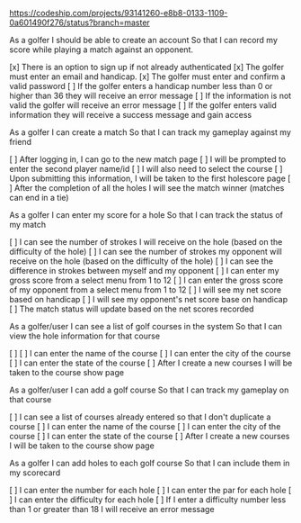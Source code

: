 https://codeship.com/projects/93141260-e8b8-0133-1109-0a601490f276/status?branch=master

As a golfer
I should be able to create an account
So that I can record my score while playing a match against an opponent.

[x] There is an option to sign up if not already authenticated
[x] The golfer must enter an email and handicap.
[x] The golfer must enter and confirm a valid password
[ ] If the golfer enters a handicap number less than 0 or higher than 36 they will receive an error message
[ ] If the information is not valid the golfer will receive an error message
[ ] If the golfer enters valid information they will receive a success message and gain access

As a golfer
I can create a match
So that I can track my gameplay against my friend

[ ] After logging in, I can go to the new match page
[ ] I will be prompted to enter the second player name/id
[ ] I will also need to select the course
[ ] Upon submitting this information, I will be taken to the first holescore page
[ ] After the completion of all the holes I will see the match winner (matches can end in a tie)

As a golfer
I can enter my score for a hole
So that I can track the status of my match

[ ] I can see the number of strokes I will receive on the hole (based on the difficulty of the hole)
[ ] I can see the number of strokes my opponent will receive on the hole (based on the difficulty of the hole)
[ ] I can see the difference in strokes between myself and my opponent
[ ] I can enter my gross score from a select menu from 1 to 12
[ ] I can enter the gross score of my opponent from a select menu from 1 to 12
[ ] I will see my net score based on handicap
[ ] I will see my opponent's net score base on handicap
[ ] The match status will update based on the net scores recorded

As a golfer/user
I can see a list of golf courses in the system
So that I can view the hole information for that course

[ ]
[ ] I can enter the name of the course
[ ] I can enter the city of the course
[ ] I can enter the state of the course
[ ] After I create a new courses I will be taken to the course show page

As a golfer/user
I can add a golf course
So that I can track my gameplay on that course

[ ] I can see a list of courses already entered so that I don't duplicate a course
[ ] I can enter the name of the course
[ ] I can enter the city of the course
[ ] I can enter the state of the course
[ ] After I create a new courses I will be taken to the course show page

As a golfer
I can add holes to each golf course
So that I can include them in my scorecard

[ ] I can enter the number for each hole
[ ] I can enter the par for each hole
[ ] I can enter the difficulty for each hole
[ ] If I enter a difficulty number less than 1 or greater than 18 I will receive an error message
